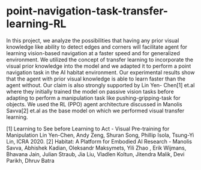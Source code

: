 # point-navigation-task-transfer-learning-RL

In this project, we analyze the possibilities that having any prior visual knowledge like ability to detect edges and corners
will facilitate agent for learning vision-based navigation at a faster speed and for generalized environment. We utilized the 
concept of transfer learning to incorporate the visual prior knowledge into the model and we adapted it to perform a point 
navigation task in the AI habitat environment. Our experimental results show that the agent with prior visual knowledge is able
to learn faster than the agent without. Our claim is also strongly supported by Lin Yen- Chen[1] et.al where they initially trained
the model on passive vision tasks before adapting to perform a manipulation task like pushing-gripping-task for objects. 
We used the RL (PPO) agent architecture discussed in Manolis Savva[2] et.al as the base model on which we performed visual transfer learning.

[1] Learning to See before Learning to Act - Visual Pre-training for Manipulation Lin Yen-Chen, Andy Zeng, Shuran Song, Phillip Isola, Tsung-Yi Lin, ICRA 2020.
[2] Habitat: A Platform for Embodied AI Research - Manolis Savva, Abhishek Kadian, Oleksandr Maksymets, Yili Zhao , Erik Wijmans, Bhavana Jain, Julian Straub, 
Jia Liu, Vladlen Koltun, Jitendra Malik, Devi Parikh, Dhruv Batra
